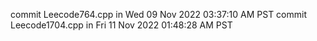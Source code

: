 commit Leecode764.cpp in Wed 09 Nov 2022 03:37:10 AM PST
commit Leecode1704.cpp in Fri 11 Nov 2022 01:48:28 AM PST
